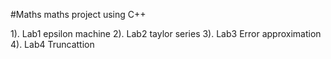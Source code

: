 #Maths
maths project using C++

1). Lab1 epsilon machine 
2). Lab2 taylor series
3). Lab3 Error approximation
4). Lab4 Truncattion
